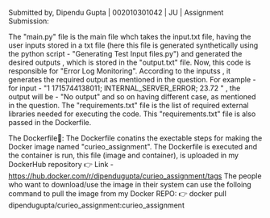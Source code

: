Submitted by, Dipendu Gupta | 002010301042 | JU | Assignment Submission:

The "main.py" file is the main file whch takes the input.txt file, having the user inputs stored in a txt file (here this file is generated synthetically using the python script - "Generating Test Input files.py")
and generated the desired outputs , which is stored in the "output.txt" file. Now, this code is responsible for "Error Log Monitoring". According to the inputss , it generates the required output as mentioned in 
the question. For example - for input - "1 1715744138011; INTERNAL_SERVER_ERROR; 23.72 "  , the output will be - "No output" and so on having different case, as mentioned in the question.
The "requirements.txt" file is the list of required external libraries needed for executing the code. This "requirements.txt" file is also passed in the Dockerfile.

The Dockerfile📄:
The Dockerfile conatins the exectable steps for making the Docker image named "curieo_assignment".
The Dockerfile is executed and the container is run, this file (image and container), is uploaded in my DockerHub repository 👉 Link - https://hub.docker.com/r/dipendugupta/curieo_assignment/tags
The people who want to download/use the image in their system can use the folloing command to pull the image from my Docker REPO:
👉 docker pull dipendugupta/curieo_assignment:curieo_assignment
